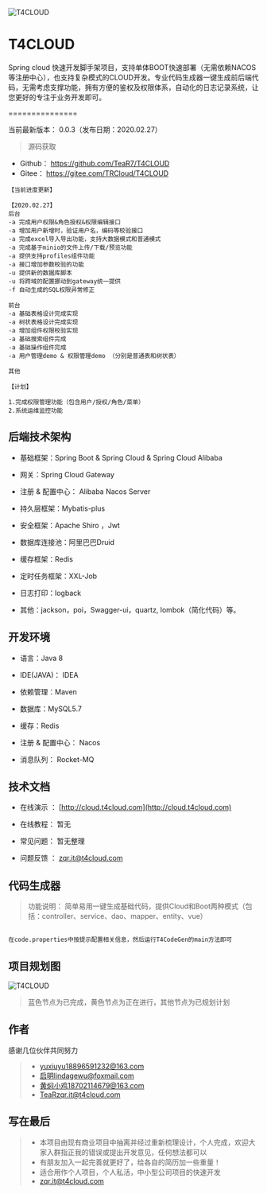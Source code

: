 ![T4CLOUD](https://git.t4cloud.com/img/favicon.png "T4CLOUD")


# T4CLOUD  

Spring cloud 快速开发脚手架项目，支持单体BOOT快速部署（无需依赖NACOS等注册中心），也支持复杂模式的CLOUD开发。专业代码生成器一键生成前后端代码，无需考虑支撑功能，拥有方便的鉴权及权限体系，自动化的日志记录系统，让您更好的专注于业务开发即可。

===============

当前最新版本： 0.0.3（发布日期：2020.02.27）

> 源码获取
 + Github：   https://github.com/TeaR7/T4CLOUD
 + Gitee：    https://gitee.com/TRCloud/T4CLOUD
 
```
【当前进度更新】

【2020.02.27】
后台
-a 完成用户权限&角色授权&权限编辑接口
-a 增加用户新增时，验证用户名，编码等校验接口
-a 完成excel导入导出功能，支持大数据模式和普通模式
-a 完成基于minio的文件上传/下载/预览功能
-a 提供支持profiles组件功能
-a 接口增加参数校验的功能
-u 提供新的数据库脚本
-u 将跨域的配置挪动到gateway统一提供
-f 自动生成的SQL权限异常修正

前台
-a 基础表格设计完成实现
-a 树状表格设计完成实现
-a 增加组件权限校验实现
-a 基础搜索组件完成
-a 基础操作组件完成
-a 用户管理demo & 权限管理demo （分别是普通表和树状表）

其他

【计划】

1.完成权限管理功能（包含用户/授权/角色/菜单）
2.系统运维监控功能

```


## 后端技术架构

- 基础框架：Spring Boot & Spring Cloud & Spring Cloud Alibaba

- 网关：Spring Cloud Gateway

- 注册 & 配置中心： Alibaba Nacos Server

- 持久层框架：Mybatis-plus

- 安全框架：Apache Shiro ，Jwt

- 数据库连接池：阿里巴巴Druid

- 缓存框架：Redis

- 定时任务框架：XXL-Job

- 日志打印：logback

- 其他：jackson，poi，Swagger-ui，quartz, lombok（简化代码）等。



## 开发环境

- 语言：Java 8

- IDE(JAVA)： IDEA

- 依赖管理：Maven

- 数据库：MySQL5.7

- 缓存：Redis

- 注册 & 配置中心： Nacos

- 消息队列： Rocket-MQ


## 技术文档


- 在线演示 ：  [http://cloud.t4cloud.com](http://cloud.t4cloud.com)

- 在线教程：  暂无

- 常见问题：  暂无整理

- 问题反馈 ：   [zqr.it@t4cloud.com](zqr.it@t4cloud.com)

## 代码生成器

> 功能说明：   简单易用一键生成基础代码，提供Cloud和Boot两种模式（包括：controller、service、dao、mapper、entity、vue）

```

在code.properties中按提示配置相关信息，然后运行T4CodeGen的main方法即可

```

## 项目规划图

![T4CLOUD](https://ccnu-mooc.oss-cn-shanghai.aliyuncs.com/TeaR/T4CLOUD%E5%BE%AE%E6%9C%8D%E5%8A%A1%E8%84%9A%E6%89%8B%E6%9E%B6.png "T4CLOUD")

> 蓝色节点为已完成，黄色节点为正在进行，其他节点为已规划计划


## 作者

感谢几位伙伴共同努力

> + [yuxiuyu<18896591232@163.com>](mailto:18896591232@163.com)
> + [启明<lindagewu@foxmail.com>](mailto:lindagewu@foxmail.com)
> + [黄焖小鸡<18702114679@163.com>](mailto:18702114679@163.com)
> + [TeaR<zqr.it@t4cloud.com>](mailto:zqr.it@t4cloud.com)

## 写在最后
> + 本项目由现有商业项目中抽离并经过重新梳理设计，个人完成，欢迎大家入群指正我的错误或提出开发意见，任何想法都可以
> + 有朋友加入一起完善就更好了，给各自的简历加一些重量！
> + 适合用作个人项目，个人私活，中小型公司项目的快速开发
> + [zqr.it@t4cloud.com](zqr.it@t4cloud.com)


